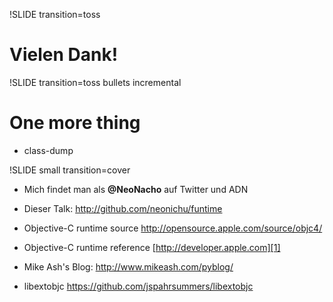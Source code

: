 !SLIDE transition=toss

# Vielen Dank!


!SLIDE transition=toss bullets incremental

# One more thing

* class-dump


!SLIDE small transition=cover

- Mich findet man als __@NeoNacho__ auf Twitter und ADN

- Dieser Talk: <http://github.com/neonichu/funtime>

- Objective-C runtime source <http://opensource.apple.com/source/objc4/>

- Objective-C runtime reference [http://developer.apple.com][1]

[1]: https://developer.apple.com/library/mac/#documentation/Cocoa/Reference/ObjCRuntimeRef/Reference/reference.html

- Mike Ash's Blog: <http://www.mikeash.com/pyblog/>

- libextobjc <https://github.com/jspahrsummers/libextobjc>

